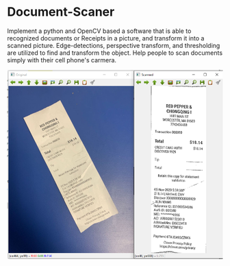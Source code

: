 # Document-Scaner

Implement a python and OpenCV based a software that is able to recognized documents or Receipts in a picture, and transform it into a scanned picture. Edge-detections, perspective transform, and thresholding are utilized to find and transform  the object. Help people to scan documents simply with their cell phone's carmera.

![result](result.PNG)
